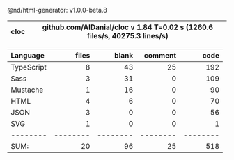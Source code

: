 @nd/html-generator: v1.0.0-beta.8

cloc|github.com/AlDanial/cloc v 1.84  T=0.02 s (1260.6 files/s, 40275.3 lines/s)
--- | ---

Language|files|blank|comment|code
:-------|-------:|-------:|-------:|-------:
TypeScript|8|43|25|192
Sass|3|31|0|109
Mustache|1|16|0|90
HTML|4|6|0|70
JSON|3|0|0|56
SVG|1|0|0|1
--------|--------|--------|--------|--------
SUM:|20|96|25|518
